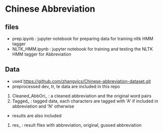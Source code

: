 # Chinese Abbreviation

## files
* prep.ipynb : jupyter notebook for preparing data for training nltk HMM tagger
* NLTK_HMM.ipynb : jupyter notebook for training and testing the NLTK HMM tagger for Abbreviation

## Data
* used https://github.com/zhangyics/Chinese-abbreviation-dataset.git 
* preprocessed dev, tr, te data are included in this repo
1. Cleaned_AbbOri_ : a cleaned abbreviation and the original word pairs
2. Tagged_ : tagged data, each characters are tagged with 'A' if included in abbreviation and 'N' otherwise
* results are also included
1. res_ : result files with abbreviation, original, gussed abbreviation